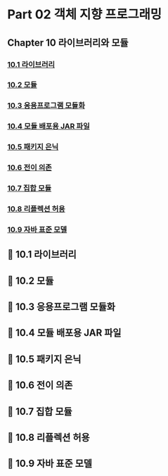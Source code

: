 # Part 02 객체 지향 프로그래밍 
## Chapter 10 라이브러리와 모듈
### [10.1 라이브러리](#-101-라이브러리)
### [10.2 모듈](#-102-모듈)
### [10.3 응용프로그램 모듈화](#-103-응용프로그램-모듈화)
### [10.4 모듈 배포용 JAR 파일](#-104-모듈-배포용-JAR-파일)
### [10.5 패키지 은닉](#-105-패키지-은닉)
### [10.6 전이 의존](#-106-전이-의존)
### [10.7 집합 모듈](#-107-집합-모듈)
### [10.8 리플렉션 허용](#-108-리플렉션-허용)
### [10.9 자바 표준 모델](#-109-자바-표준-모델)

## 🔖 10.1 라이브러리


## 🔖 10.2 모듈


## 🔖 10.3 응용프로그램 모듈화


## 🔖 10.4 모듈 배포용 JAR 파일


## 🔖 10.5 패키지 은닉


## 🔖 10.6 전이 의존


## 🔖 10.7 집합 모듈


## 🔖 10.8 리플렉션 허용


## 🔖 10.9 자바 표준 모델
